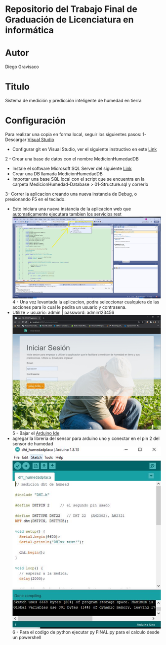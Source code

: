 # Repositorio del Trabajo Final de Graduación de Licenciatura en informática
# Autor
Diego Gravisaco
# Titulo
Sistema de medición y predicción inteligente de humedad en tierra 
# Configuración
Para realizar una copia en forma local, seguir los siguientes pasos:
1- Descargar [Visual Studio](https://visualstudio.microsoft.com/thank-you-downloading-visual-studio/?sku=Community&rel=16)
- Configurar git en Visual Studio, ver el siguiente instructivo en este [Link](https://www.kabel.es/configuracion-git-visual-studio)

2 - Crear una base de datos con el nombre MedicionHumedadDB
- Instale el software Microsoft SQL Server del siguiente [Link](https://www.microsoft.com/en-us/sql-server/sql-server-downloads)
- Crear una DB llamada MedicionHumedadDB
- Importar una base SQL local con el script que se encuentra en la carpeta MedicionHumedad-Database > 01-Structure.sql y correrlo

3- Correr la aplicacion creando una nueva instancia de Debug, o presionando F5 en el teclado.
- Esto iniciara una nueva instancia de la aplicacion web que automaticamente ejecutara tambien los servicios rest
![](https://raw.githubusercontent.com/diegogravi/medicionhumedad/main/como%20correr%20visual%20studio.jpg)
4 - Una vez levantada la aplicacion, podra seleccionar cualquiera de las acciones para lo cual le pedira un usuario y contrasena.
- Utilize > usuario: admin | password: admin123456
![](https://raw.githubusercontent.com/diegogravi/medicionhumedad/main/login%20screenshot.jpg)
5 - Bajar el [Arduino Ide](https://www.arduino.cc/en/software)
- agregar la libreria del sensor para arduino uno y conectar en el pin 2 del sensor de humedad
![](https://github.com/diegogravi/medicionhumedad/blob/main/ide%20arduino.JPG?raw=true)
6 - Para el codigo de python ejecutar py FINAL.py para el calculo desde un powershell
